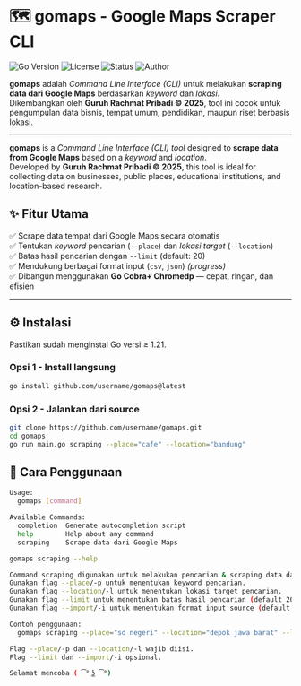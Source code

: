 # 🗺️ gomaps - Google Maps Scraper CLI

![Go Version](https://img.shields.io/badge/Go-1.21%2B-00ADD8?logo=go)
![License](https://img.shields.io/badge/license-MIT-green)
![Status](https://img.shields.io/badge/status-Active-success)
![Author](https://img.shields.io/badge/developer-Guruh_Rachmat_P-blue)

**gomaps** adalah *Command Line Interface (CLI)* untuk melakukan **scraping data dari Google Maps** berdasarkan *keyword* dan *lokasi*.  
Dikembangkan oleh **Guruh Rachmat Pribadi © 2025**, tool ini cocok untuk pengumpulan data bisnis, tempat umum, pendidikan, maupun riset berbasis lokasi.

---

**gomaps** is a *Command Line Interface (CLI) tool* designed to **scrape data from Google Maps** based on a *keyword* and *location*.  
Developed by **Guruh Rachmat Pribadi © 2025**, this tool is ideal for collecting data on businesses, public places, educational institutions, and location-based research.


## ✨ Fitur Utama

✅ Scrape data tempat dari Google Maps secara otomatis  
✅ Tentukan *keyword* pencarian (`--place`) dan *lokasi target* (`--location`)  
✅ Batas hasil pencarian dengan `--limit` (default: 20)  
✅ Mendukung berbagai format input (`csv`, `json`) *(progress)*  
✅ Dibangun menggunakan **Go Cobra+ Chromedp** — cepat, ringan, dan efisien   

---

## ⚙️ Instalasi

Pastikan sudah menginstal Go versi ≥ 1.21.

### Opsi 1 - Install langsung
```bash
go install github.com/username/gomaps@latest
```

### Opsi 2 - Jalankan dari source
```bash
git clone https://github.com/username/gomaps.git
cd gomaps
go run main.go scraping --place="cafe" --location="bandung"
```

## 🧭 Cara Penggunaan
```bash
Usage:
  gomaps [command]

Available Commands:
  completion  Generate autocompletion script
  help        Help about any command
  scraping    Scrape data dari Google Maps

gomaps scraping --help

Command scraping digunakan untuk melakukan pencarian & scraping data dari Google Maps.
Gunakan flag --place/-p untuk menentukan keyword pencarian.
Gunakan flag --location/-l untuk menentukan lokasi target pencarian.
Gunakan flag --limit untuk menentukan batas hasil pencarian (default 20).
Gunakan flag --import/-i untuk menentukan format input source (default csv).

Contoh penggunaan:
  gomaps scraping --place="sd negeri" --location="depok jawa barat" --limit=100 --import=csv

Flag --place/-p dan --location/-l wajib diisi.
Flag --limit dan --import/-i opsional.

Selamat mencoba ( ͡° ͜ʖ ͡°)
```



